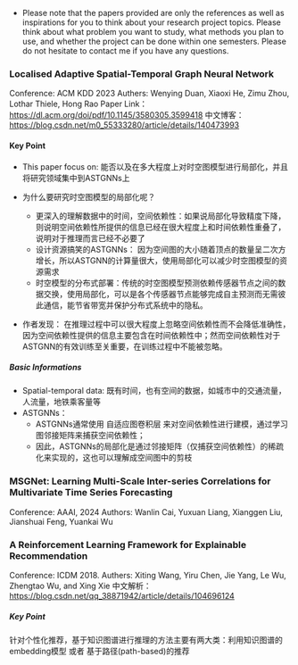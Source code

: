 - Please note that the papers provided are only the references as well as inspirations for you to think about your research project topics. Please think about what problem you want to study, what methods you plan to use, and whether the project can be done within one semesters.  Please do not hesitate to contact me if you have any questions. 


### Localised Adaptive Spatial-Temporal Graph Neural Network
Conference: ACM KDD 2023
Authers: Wenying Duan, Xiaoxi He, Zimu Zhou, Lothar Thiele, Hong Rao
Paper Link：https://dl.acm.org/doi/pdf/10.1145/3580305.3599418
中文博客： https://blog.csdn.net/m0_55333280/article/details/140473993

#### Key Point
- This paper focus on: 能否以及在多大程度上对时空图模型进行局部化，并且将研究领域集中到ASTGNNs上
- 为什么要研究时空图模型的局部化呢？
    - 更深入的理解数据中的时间，空间依赖性：如果说局部化导致精度下降，则说明空间依赖性所提供的信息已经在很大程度上和时间依赖性重叠了，说明对于推理而言已经不必要了
    - 设计资源搞笑的ASTGNNs： 因为空间图的大小随着顶点的数量呈二次方增长，所以ASTGNN的计算量很大，使用局部化可以减少时空图模型的资源需求
    - 时空模型的分布式部署：传统的时空图模型预测依赖传感器节点之间的数据交换，使用局部化，可以是各个传感器节点能够完成自主预测而无需彼此通信，能节省带宽并保护分布式系统中的隐私。

- 作者发现： 在推理过程中可以很大程度上忽略空间依赖性而不会降低准确性，因为空间依赖性提供的信息主要包含在时间依赖性中；然而空间依赖性对于ASTGNN的有效训练至关重要，在训练过程中不能被忽略。

##### Basic Informations
- Spatial-temporal data: 既有时间，也有空间的数据，如城市中的交通流量，人流量，地铁乘客量等
- ASTGNNs： 
    - ASTGNNs通常使用 自适应图卷积层 来对空间依赖性进行建模，通过学习图邻接矩阵来捕获空间依赖性；
    - 因此，ASTGNNs的局部化是通过邻接矩阵（仅捕获空间依赖性）的稀疏化来实现的，这也可以理解成空间图中的剪枝

### MSGNet: Learning Multi-Scale Inter-series Correlations for Multivariate Time Series Forecasting
Conference: AAAI, 2024
Authors: Wanlin Cai, Yuxuan Liang, Xianggen Liu, Jianshuai Feng, Yuankai Wu


### A Reinforcement Learning Framework for Explainable Recommendation
Conference: ICDM 2018.
Authers: Xiting Wang, Yiru Chen, Jie Yang, Le Wu, Zhengtao Wu, and Xing Xie
中文解析：https://blog.csdn.net/qq_38871942/article/details/104696124

##### Key Point
针对个性化推荐，基于知识图谱进行推理的方法主要有两大类：利用知识图谱的embedding模型 或者 基于路径(path-based)的推荐